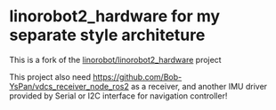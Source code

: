 # linorobot2_hardware for my separate style architeture  
  
This is a fork of the [linorobot/linorobot2_hardware](https://github.com/linorobot/linorobot2_hardware) project  
  
This project also need https://github.com/Bob-YsPan/vdcs_receiver_node_ros2 as a receiver, and another IMU driver provided by Serial or I2C interface for navigation controller!  
